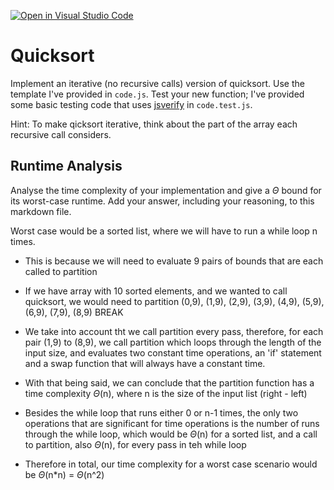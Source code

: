[![Open in Visual Studio Code](https://classroom.github.com/assets/open-in-vscode-718a45dd9cf7e7f842a935f5ebbe5719a5e09af4491e668f4dbf3b35d5cca122.svg)](https://classroom.github.com/online_ide?assignment_repo_id=11871223&assignment_repo_type=AssignmentRepo)
# Quicksort

Implement an iterative (no recursive calls) version of quicksort. Use the
template I've provided in `code.js`. Test your new function; I've provided some
basic testing code that uses [jsverify](https://jsverify.github.io/) in
`code.test.js`.

Hint: To make qicksort iterative, think about the part of the array each
recursive call considers.

## Runtime Analysis

Analyse the time complexity of your implementation and give a $\Theta$ bound for
its worst-case runtime. Add your answer, including your reasoning, to this
markdown file.

Worst case would be a sorted list, where we will have to run a while loop n times. 

- This is because we will need to evaluate 9 pairs of bounds that are each called to partition
- If we have array with 10 sorted elements, and we wanted to call quicksort, we would need to partition (0,9), (1,9), (2,9), (3,9), (4,9), (5,9), (6,9), (7,9), (8,9) BREAK

- We take into account tht we call partition every pass, therefore, for each pair (1,9) to (8,9), we call partition which loops through the length of the input size, and evaluates two constant time operations, an 'if' statement and a swap function that will always have a constant time. 
- With that being said, we can conclude that the partition function has a time complexity $\Theta$(n), where n is the size of the input list (right - left)
    
- Besides the while loop that runs either 0 or n-1 times, the only two operations that are significant for time operations is the number of runs through the while loop, which would be $\Theta$(n) for a sorted list, and a call to partition, also $\Theta$(n), for every pass in teh while loop 

- Therefore in total, our time complexity for a worst case scenario would be $\Theta$(n*n) = $\Theta$(n^2)